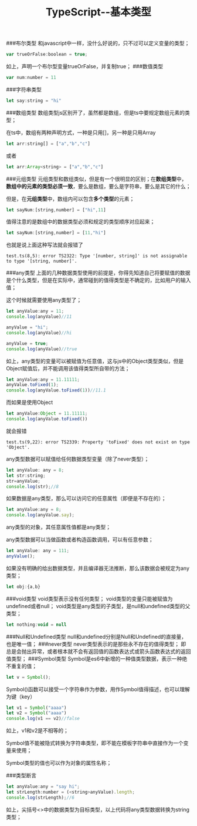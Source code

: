 ﻿---
title: TypeScript--基本类型
tags:
- TypeScript
---
###布尔类型
和javascript中一样，没什么好说的，只不过可以定义变量的类型；
```javaScript
var trueOrFalse:boolean = true;
```
如上，声明一个布尔型变量trueOrFalse，并复制true；
###数值类型

```javaScript
var num:number = 11
```
<!--more-->
###字符串类型
```javaScript
let say:string = "hi"
```
###数组类型
数组类型js区别开了，虽然都是数组，但是ts中要规定数组元素的类型；

在ts中，数组有两种声明方式，一种是只用[]，另一种是只用Array

```javaScript
let arr:string[] = ["a","b","c"]
```
或者
```javaScript
let arr:Array<string> = ["a","b","c"]
```
###元组类型
元组类型和数组类似，但是有一个很明显的区别；在**数组类型**中，**数组中的元素的类型必须一致**，要么是数组，要么是字符串，要么是其它的什么；

但是，在**元组类型**中，数组内可以包含**多个类型**的元素；
```javaScript
let sayNum:[string,number] = ["hi",11]
```
值得注意的是数组中的数据类型必须和规定的类型顺序对应起来；
```javaScript
let sayNum:[string,number] = [11,"hi"]
```
也就是说上面这种写法就会报错了
```
test.ts(8,5): error TS2322: Type '[number, string]' is not assignable to type '[string, number]'.
```
###any类型
上面的几种数据类型使用的前提是，你得先知道自己将要赋值的数据是个什么类型，但是在实际中，通常碰到的值得类型是不确定的，比如用户的输入值；

这个时候就需要使用any类型了；
```javaScript
let anyValue:any = 11;
console.log(anyValue)//11

anyValue = "hi";
console.log(anyValue)//hi

anyValue = true;
console.log(anyValue)//true
```
如上，any类型的变量可以被赋值为任意值，这与js中的Object类型类似，但是Object赋值后，并不能调用该值得类型所自带的方法；

```javaScript
let anyValue:any = 11.11111;
anyValue.toFixed(1);
console.log(anyValue.toFixed(1))//11.1
```
而如果是使用Object
```javaScript
let anyValue:Object = 11.11111;
console.log(anyValue.toFixed())
```
就会报错
```
test.ts(9,22): error TS2339: Property 'toFixed' does not exist on type 'Object'.
```
any类型数据可以赋值给任何数据类型变量（除了never类型）；
```javaScript
let anyValue: any = 8;
let str:string;
str=anyValue;
console.log(str);//8
```
如果数据是any类型，那么可以访问它的任意属性（即便是不存在的）；
```javaScript
let anyValue:any = 8;
console.log(anyValue.say);
```
any类型的对象，其任意属性值都是any类型；

any类型数据可以当做函数或者构造函数调用，可以有任意参数；
```javaScript
let anyValue: any = 111;
anyValue();
```
如果没有明确的给出数据类型，并且编译器无法推断，那么该数据会被规定为any类型；
```javaScript
let obj:{a,b}
```
###void类型
void类型表示没有任何类型；
void类型的变量只能被赋值为undefined或者null；
void类型是any类型的子类型，是null和undefined类型的父类型；
```javaScript
let nothing:void = null
```
###Null和Undefined类型
null和undefined分别是Null和Undefined的直接量，也是唯一值；
###never类型
never类型表示的是那些永不存在的值得类型；
即总是会抛出异常，或者根本就不会有返回值的函数表达式或箭头函数表达式的返回值类型；
###Symbol类型
Symbol是es6中新增的一种值类型数据，表示一种绝不重复的值；
```javaScript
let v = Symbol();
```
Symbol()函数可以接受一个字符串作为参数，用作Symbol值得描述，也可以理解为键（key）
```javaScript
let v1 = Symbol("aaaa")
let v2 = Symbol("aaaa")
console.log(v1 == v2)//false
```
如上，v1和v2是不相等的；

Symbol值不能被隐式转换为字符串类型，即不能在模板字符串中直接作为一个变量来使用；

Symbol类型的值也可以作为对象的属性名称；

###类型断言
```javaScript
let anyValue:any = "say hi";
let strLength:number = (<string>anyValue).length;
console.log(strLength);//6
```
如上，尖括号<>中的数据类型为目标类型，以上代码将any类型数据转换为string类型；